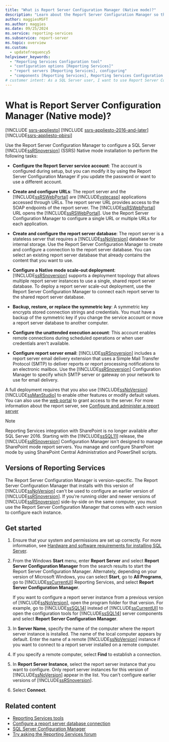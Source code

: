 ```yaml
---
title: "What is Report Server Configuration Manager (Native mode)?"
description: "Learn about the Report Server Configuration Manager so that you can configure a SQL Server Reporting Services (SSRS) Native mode installation."
author: maggiesMSFT
ms.author: maggies
ms.date: 09/25/2024
ms.service: reporting-services
ms.subservice: report-server
ms.topic: overview
ms.custom:
  - updatefrequency5
helpviewer_keywords:
  - "Reporting Services Configuration tool"
  - "configuration options [Reporting Services]"
  - "report servers [Reporting Services], configuring"
  - "components [Reporting Services], Reporting Services Configuration tool"
# customer intent: As a SQL Server user, I want to use Report Server Configuration Manager so that I can efficiently manage and configure SQL Server Reporting Services (SSRS) Native mode.
---
```


# What is Report Server Configuration Manager (Native mode)?

[!INCLUDE [ssrs-appliesto](../../includes/ssrs-appliesto.md)] [!INCLUDE [ssrs-appliesto-2016-and-later](../../includes/ssrs-appliesto-2016-and-later.md)] [!INCLUDE[ssrs-appliesto-pbirsi](../../includes/ssrs-appliesto-pbirs.md)]

Use the Report Server Configuration Manager to configure a SQL Server [!INCLUDE[ssRSnoversion](../../includes/ssrsnoversion-md.md)] (SSRS) Native mode installation to perform the following tasks:  
  
- **Configure the Report Server service account**: The account is configured during setup, but you can modify it by using the Report Server Configuration Manager if you update the password or want to use a different account.  
  
- **Create and configure URLs**: The report server and the [!INCLUDE[ssRSWebPortal](../../includes/ssrswebportal.md)] are [!INCLUDE[vstecasp](../../includes/vstecasp-md.md)] applications accessed through URLs. The report server URL provides access to the SOAP endpoints of the report server. The [!INCLUDE[ssRSWebPortal](../../includes/ssrswebportal.md)] URL opens the [!INCLUDE[ssRSWebPortal](../../includes/ssrswebportal.md)]. Use the Report Server Configuration Manager to configure a single URL or multiple URLs for each application.  
  
- **Create and configure the report server database**: The report server is a stateless server that requires a [!INCLUDE[ssNoVersion](../../includes/ssnoversion-md.md)] database for internal storage. Use the Report Server Configuration Manager to create and configure a connection to the report server database. You can select an existing report server database that already contains the content that you want to use.  
  
- **Configure a Native mode scale-out deployment**: [!INCLUDE[ssRSnoversion](../../includes/ssrsnoversion-md.md)] supports a deployment topology that allows multiple report server instances to use a single, shared report server database. To deploy a report server scale-out deployment, use the Report Server Configuration Manager to connect each report server to the shared report server database.  
  
- **Backup, restore, or replace the symmetric key**: A symmetric key encrypts stored connection strings and credentials. You must have a backup of the symmetric key if you change the service account or move a report server database to another computer.  
  
- **Configure the unattended execution account**: This account enables remote connections during scheduled operations or when user credentials aren't available.  
  
- **Configure report server email**: [!INCLUDE[ssRSnoversion](../../includes/ssrsnoversion-md.md)] includes a report server email delivery extension that uses a Simple Mail Transfer Protocol (SMTP) to deliver reports or report processing notifications to an electronic mailbox. Use the [!INCLUDE[ssRSnoversion](../../includes/ssrsnoversion-md.md)] Configuration Manager to specify which SMTP server or gateway on your network to use for email delivery.  
  
A full deployment requires that you also use [!INCLUDE[ssNoVersion](../../includes/ssnoversion-md.md)] [!INCLUDE[ssManStudio](../../includes/ssmanstudio-md.md)] to enable other features or modify default values. You can also use the [web portal](../../reporting-services/web-portal-ssrs-native-mode.md) to grant access to the server. For more information about the report server, see [Configure and administer a report server](../../reporting-services/report-server/configure-and-administer-a-report-server-ssrs-native-mode.md) 

> [!NOTE]
> Reporting Services integration with SharePoint is no longer available after SQL Server 2016. Starting with the [!INCLUDE[ssSQL11](../../includes/sssql11-md.md)] release, the [!INCLUDE[ssRSnoversion](../../includes/ssrsnoversion-md.md)] Configuration Manager isn't designed to manage SharePoint mode report servers. You manage and configure SharePoint mode by using SharePoint Central Administration and PowerShell scripts.  

##  <a name="bkmk_requirements"></a> Versions of Reporting Services

The Report Server Configuration Manager is version-specific. The Report Server Configuration Manager that installs with this version of [!INCLUDE[ssNoVersion](../../includes/ssnoversion-md.md)] can't be used to configure an earlier version of [!INCLUDE[ssRSnoversion](../../includes/ssrsnoversion-md.md)]. If you're running older and newer versions of [!INCLUDE[ssRSnoversion](../../includes/ssrsnoversion-md.md)] side-by-side on the same computer, you must use the Report Server Configuration Manager that comes with each version to configure each instance.  

## Get started

1. Ensure that your system and permissions are set up correctly. For more information, see [Hardware and software requirements for installing SQL Server](../../sql-server/install/hardware-and-software-requirements-for-installing-sql-server.md).
 
1. From the Windows **Start** menu, enter **Report Server** and select **Report Server Configuration Manager** from the search results to start the Report Server Configuration Manager. Alternately, depending on your version of Microsoft Windows, you can select **Start**, go to **All Programs**, go to [!INCLUDE[ssCurrentUI](../../includes/sscurrentui-md.md)] Reporting Services, and select **Report Server Configuration Manager**.
    
   If you want to configure a report server instance from a previous version of [!INCLUDE[ssNoVersion](../../includes/ssnoversion-md.md)], open the program folder for that version. For example, go to [!INCLUDE[ssSQL14](../../includes/sssql14-md.md)] instead of [!INCLUDE[ssCurrentUI](../../includes/sscurrentui-md.md)] to open the configuration tools for [!INCLUDE[ssSQL14](../../includes/sssql14-md.md)] server components and select **Report Server Configuration Manager**.

1. In **Server Name**, specify the name of the computer where the report server instance is installed. The name of the local computer appears by default. Enter the name of a remote [!INCLUDE[ssNoVersion](../../includes/ssnoversion-md.md)] instance if you want to connect to a report server installed on a remote computer.

1. If you specify a remote computer, select **Find** to establish a connection.

1. In **Report Server Instance**, select the report server instance that you want to configure. Only report server instances for this version of [!INCLUDE[ssNoVersion](../../includes/ssnoversion-md.md)] appear in the list. You can't configure earlier versions of [!INCLUDE[ssRSnoversion](../../includes/ssrsnoversion-md.md)].

1. Select **Connect**.

## Related content

- [Reporting Services tools](../../reporting-services/tools/reporting-services-tools.md)
- [Configure a report server database connection](../../reporting-services/install-windows/configure-a-report-server-database-connection-ssrs-configuration-manager.md)
- [SQL Server Configuration Manager](../../relational-databases/sql-server-configuration-manager.md)
- [Try asking the Reporting Services forum](/answers/search.html?c=&f=&includeChildren=&q=ssrs+OR+reporting+services&redirect=search%2fsearch&sort=relevance&type=question+OR+idea+OR+kbentry+OR+answer+OR+topic+OR+user)
